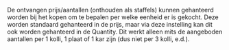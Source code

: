 De ontvangen prijs/aantallen (onthouden als staffels) kunnen gehanteerd worden bij het kopen om te bepalen per welke eenheid er is gekocht. Deze worden standaard gehanteerd in de prijs, maar via deze instelling kan dit ook worden gehanteerd in de Quantity. Dit werkt alleen mits de aangeboden aantallen per 1 kolli, 1 plaat of 1 kar zijn (dus niet per 3 kolli, e.d.).
